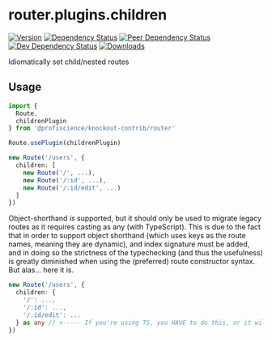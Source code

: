 # router.plugins.children

[![Version][npm-version-shield]][npm]
[![Dependency Status][david-dm-shield]][david-dm]
[![Peer Dependency Status][david-dm-peer-shield]][david-dm-peer]
[![Dev Dependency Status][david-dm-dev-shield]][david-dm-dev]
[![Downloads][npm-stats-shield]][npm-stats]

[david-dm]: https://david-dm.org/Profiscience/knockout-contrib?path=packages/router.plugins.children
[david-dm-shield]: https://david-dm.org/Profiscience/knockout-contrib/status.svg?path=packages/router.plugins.children
[david-dm-peer]: https://david-dm.org/Profiscience/knockout-contrib?path=packages/router.plugins.children&type=peer
[david-dm-peer-shield]: https://david-dm.org/Profiscience/knockout-contrib/peer-status.svg?path=packages/router.plugins.children
[david-dm-dev]: https://david-dm.org/Profiscience/knockout-contrib?path=packages/router.plugins.children&type=dev
[david-dm-dev-shield]: https://david-dm.org/Profiscience/knockout-contrib/dev-status.svg?path=packages/router.plugins.children
[npm]: https://www.npmjs.com/package/@profiscience/knockout-contrib-router-plugins-children
[npm-version-shield]: https://img.shields.io/npm/v/@profiscience/knockout-contrib-router-plugins-children.svg
[npm-stats]: http://npm-stat.com/charts.html?package=@profiscience/knockout-contrib-router-plugins-children&author=&from=&to=
[npm-stats-shield]: https://img.shields.io/npm/dt/@profiscience/knockout-contrib-router-plugins-children.svg?maxAge=2592000

Idiomatically set child/nested routes

## Usage

```typescript
import {
  Route,
  childrenPlugin
} from '@profiscience/knockout-contrib/router'

Route.usePlugin(childrenPlugin)

new Route('/users', {
  children: [
    new Route('/', ...),
    new Route('/:id', ...),
    new Route('/:id/edit', ...)
  ]
})
```

Object-shorthand _is_ supported, but it should only be used to migrate legacy routes as it requires casting as any (with TypeScript).
This is due to the fact that in order to support object shorthand (which uses keys as the route names, meaning they are dynamic), and
index signature must be added, and in doing so the strictness of the typechecking (and thus the usefulness) is greatly diminished when
using the (preferred) route constructor syntax. But alas... here it is.

```typescript
new Route('/users', {
  children: {
    '/': ...,
    '/:id': ...,
    '/:id/edit': ...
  } as any // <----- If you're using TS, you HAVE to do this, or it will not compile
})
```
